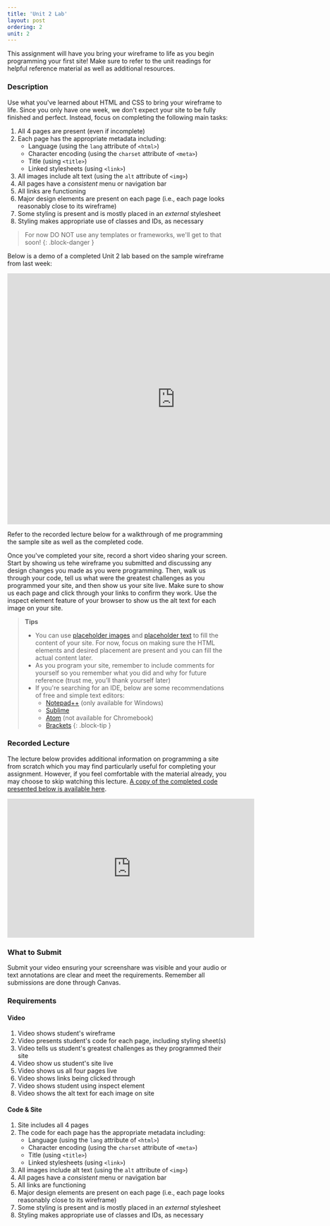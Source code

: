 ```yaml
---
title: 'Unit 2 Lab'
layout: post
ordering: 2
unit: 2
---
```


This assignment will have you bring your wireframe to life as you begin programming your first site! Make sure to refer to the unit readings for helpful reference material as well as additional resources.

### Description
Use what you've learned about HTML and CSS to bring your wireframe to life. Since you only have one week, we don't expect your site to be fully finished and perfect. Instead, focus on completing the following main tasks:
1. All 4 pages are present (even if incomplete)
1. Each page has the appropriate metadata including:
	- Language (using the `lang` attribute of `<html>`)
	- Character encoding (using the `charset` attribute of `<meta>`)
	- Title (using `<title>`)
	- Linked stylesheets (using `<link>`)
1. All images include alt text (using the `alt` attribute of `<img>`)
1. All pages have a *consistent* menu or navigation bar
1. All links are functioning
1. Major design elements are present on each page (i.e., each page looks reasonably close to its wireframe)
1. Some styling is present and is mostly placed in an *external* stylesheet 
1. Styling makes appropriate use of classes and IDs, as necessary

> For now DO NOT use any templates or frameworks, we'll get to that soon!
{: .block-danger }

Below is a demo of a completed Unit 2 lab based on the sample wireframe from last week:
<iframe src="https://docs.google.com/presentation/d/e/2PACX-1vR1OiIlBtQPdQBvsjw-P7xxsucDmPGdyuow_HbeZU7izX4hZTmNNeCncQDECO2EZDQLh6nxXPCHIoxw/embed?start=true&loop=true&delayms=3000" frameborder="0" width="760" height="569" allowfullscreen="true" mozallowfullscreen="true" webkitallowfullscreen="true"></iframe>

Refer to the recorded lecture below for a walkthrough of me programming the sample site as well as the completed code.

Once you've completed your site, record a short video sharing your screen. Start by showing us tehe wireframe you submitted and discussing any design changes you made as you were programming. Then, walk us through your code, tell us what were the greatest challenges as you programmed your site, and then show us your site live. Make sure to show us each page and click through your links to confirm they work. Use the inspect element feature of your browser to show us the alt text for each image on your site.

> <strong>Tips</strong>
>
> - You can use [placeholder images](https://placehold.co) and [placeholder text](https://loremipsum.io) to fill the content of your site. For now, focus on making sure the HTML elements and desired placement are present and you can fill the actual content later.
> - As you program your site, remember to include comments for yourself so you remember what you did and why for future reference (trust me, you’ll thank yourself later)
> - If you're searching for an IDE, below are some recommendations of free and simple text editors:
>	- [Notepad++](https://notepad-plus-plus.org/) (only available for Windows)
>	- [Sublime](http://www.sublimetext.com/)
>	- [Atom](https://atom.io/) (not available for Chromebook)
>	- [Brackets](http://brackets.io/)
{: .block-tip }

### Recorded Lecture
The lecture below provides additional information on programming a site from scratch which you may find particularly useful for completing your assignment. However, if you feel comfortable with the material already, you may choose to skip watching this lecture. <a href="/nu-web-dev/assets/unit2-lab-demo.zip" download="unit2-lab-demo.zip">A copy of the completed code presented below is available here</a>.

<iframe width="560" height="315" src="https://www.youtube.com/embed/LWpjS13dJ_w?si=Azmezk89dk0usRta" title="YouTube video player" frameborder="0" allow="accelerometer; autoplay; clipboard-write; encrypted-media; gyroscope; picture-in-picture; web-share" referrerpolicy="strict-origin-when-cross-origin" allowfullscreen></iframe>

### What to Submit
Submit your video ensuring your screenshare was visible and your audio or text annotations are clear and meet the requirements. Remember all submissions are done through Canvas. 

### Requirements
#### Video
1. Video shows student's wireframe
1. Video presents student's code for each page, including styling sheet(s)
1. Video tells us student's greatest challenges as they programmed their site
1. Video show us student's site live
1. Video shows us all four pages live
1. Video shows links being clicked through
1. Video shows student using inspect element
1. Video shows the alt text for each image on site

#### Code & Site
1. Site includes all 4 pages
1. The code for each page has the appropriate metadata including:
	- Language (using the `lang` attribute of `<html>`)
	- Character encoding (using the `charset` attribute of `<meta>`)
	- Title (using `<title>`)
	- Linked stylesheets (using `<link>`)
1. All images include alt text (using the `alt` attribute of `<img>`)
1. All pages have a *consistent* menu or navigation bar
1. All links are functioning
1. Major design elements are present on each page (i.e., each page looks reasonably close to its wireframe)
1. Some styling is present and is mostly placed in an *external* stylesheet 
1. Styling makes appropriate use of classes and IDs, as necessary
